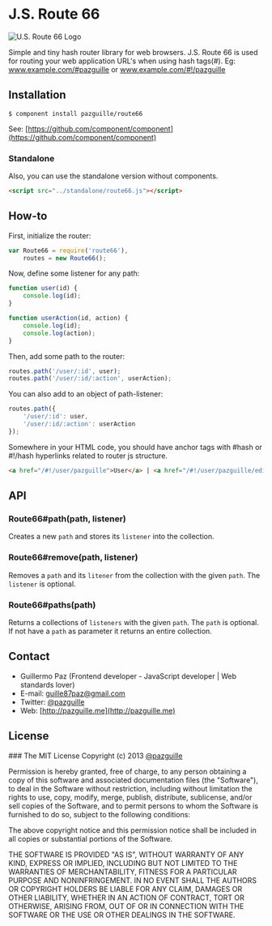 # J.S. Route 66

![U.S. Route 66 Logo](http://vector.us/files/images/1/5/15596/route_66.png)

Simple and tiny hash router library for web browsers. J.S. Route 66 is used for routing your web application URL's when using hash tags(#). Eg: www.example.com/#pazguille or www.example.com/#!/pazguille

## Installation

	$ component install pazguille/route66

See: [https://github.com/component/component](https://github.com/component/component)

### Standalone
Also, you can use the standalone version without components.
```html
<script src="../standalone/route66.js"></script>
```
## How-to

First, initialize the router:
```js
var Route66 = require('route66'),
    routes = new Route66();
```

Now, define some listener for any path:
```js
function user(id) {
    console.log(id);
}

function userAction(id, action) {
    console.log(id);
    console.log(action);
}
```

Then, add some path to the router:
```js
routes.path('/user/:id', user);
routes.path('/user/:id/:action', userAction);
```

You can also add to an object of path-listener:
```js
routes.path({
    '/user/:id': user,
    '/user/:id/:action': userAction
});
```

Somewhere in your HTML code, you should have anchor tags with #hash or #!/hash hyperlinks related to router js structure.
```html
<a href="/#!/user/pazguille">User</a> | <a href="/#!/user/pazguille/editar">Editar</a>
```

## API

### Route66#path(path, listener)
Creates a new `path` and stores its `listener` into the collection.

### Route66#remove(path, listener)
Removes a `path` and its `litener` from the collection with the given `path`. The `listener` is optional.

### Route66#paths(path)
Returns a collections of `listeners` with the given `path`. The `path` is optional. If not have a `path` as parameter it returns an entire collection.

## Contact
- Guillermo Paz (Frontend developer - JavaScript developer | Web standards lover)
- E-mail: [guille87paz@gmail.com](mailto:guille87paz@gmail.com)
- Twitter: [@pazguille](http://twitter.com/pazguille)
- Web: [http://pazguille.me](http://pazguille.me)


## License
### The MIT License
Copyright (c) 2013 [@pazguille](http://twitter.com/pazguille)

Permission is hereby granted, free of charge, to any person obtaining a copy
of this software and associated documentation files (the "Software"), to deal
in the Software without restriction, including without limitation the rights
to use, copy, modify, merge, publish, distribute, sublicense, and/or sell
copies of the Software, and to permit persons to whom the Software is
furnished to do so, subject to the following conditions:

The above copyright notice and this permission notice shall be included in
all copies or substantial portions of the Software.

THE SOFTWARE IS PROVIDED "AS IS", WITHOUT WARRANTY OF ANY KIND, EXPRESS OR
IMPLIED, INCLUDING BUT NOT LIMITED TO THE WARRANTIES OF MERCHANTABILITY,
FITNESS FOR A PARTICULAR PURPOSE AND NONINFRINGEMENT. IN NO EVENT SHALL THE
AUTHORS OR COPYRIGHT HOLDERS BE LIABLE FOR ANY CLAIM, DAMAGES OR OTHER
LIABILITY, WHETHER IN AN ACTION OF CONTRACT, TORT OR OTHERWISE, ARISING FROM,
OUT OF OR IN CONNECTION WITH THE SOFTWARE OR THE USE OR OTHER DEALINGS IN
THE SOFTWARE.